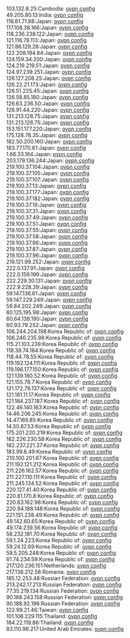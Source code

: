 103.132.8.25:Cambodia: [ovpn config](vpn/103_132_8_25.ovpn)  
49.205.80.13:India: [ovpn config](vpn/49_205_80_13.ovpn)  
116.81.71.88:Japan: [ovpn config](vpn/116_81_71_88.ovpn)  
117.108.38.166:Japan: [ovpn config](vpn/117_108_38_166.ovpn)  
118.236.238.122:Japan: [ovpn config](vpn/118_236_238_122.ovpn)  
121.116.78.113:Japan: [ovpn config](vpn/121_116_78_113.ovpn)  
121.86.129.28:Japan: [ovpn config](vpn/121_86_129_28.ovpn)  
122.208.194.84:Japan: [ovpn config](vpn/122_208_194_84.ovpn)  
124.159.34.200:Japan: [ovpn config](vpn/124_159_34_200.ovpn)  
124.219.219.51:Japan: [ovpn config](vpn/124_219_219_51.ovpn)  
124.97.239.251:Japan: [ovpn config](vpn/124_97_239_251.ovpn)  
126.127.208.25:Japan: [ovpn config](vpn/126_127_208_25.ovpn)  
126.22.21.173:Japan: [ovpn config](vpn/126_22_21_173.ovpn)  
126.51.225.45:Japan: [ovpn config](vpn/126_51_225_45.ovpn)  
126.58.85.180:Japan: [ovpn config](vpn/126_58_85_180.ovpn)  
126.63.236.50:Japan: [ovpn config](vpn/126_63_236_50.ovpn)  
126.91.44.220:Japan: [ovpn config](vpn/126_91_44_220.ovpn)  
131.213.128.75:Japan: [ovpn config](vpn/131_213_128_75.ovpn)  
131.213.128.75:Japan: [ovpn config](vpn/131_213_128_75.ovpn)  
153.151.177.220:Japan: [ovpn config](vpn/153_151_177_220.ovpn)  
175.128.78.35:Japan: [ovpn config](vpn/175_128_78_35.ovpn)  
182.50.200.160:Japan: [ovpn config](vpn/182_50_200_160.ovpn)  
183.77.170.61:Japan: [ovpn config](vpn/183_77_170_61.ovpn)  
1.66.33.164:Japan: [ovpn config](vpn/1_66_33_164.ovpn)  
203.179.136.244:Japan: [ovpn config](vpn/203_179_136_244.ovpn)  
219.100.37.104:Japan: [ovpn config](vpn/219_100_37_104.ovpn)  
219.100.37.105:Japan: [ovpn config](vpn/219_100_37_105.ovpn)  
219.100.37.107:Japan: [ovpn config](vpn/219_100_37_107.ovpn)  
219.100.37.13:Japan: [ovpn config](vpn/219_100_37_13.ovpn)  
219.100.37.177:Japan: [ovpn config](vpn/219_100_37_177.ovpn)  
219.100.37.182:Japan: [ovpn config](vpn/219_100_37_182.ovpn)  
219.100.37.19:Japan: [ovpn config](vpn/219_100_37_19.ovpn)  
219.100.37.31:Japan: [ovpn config](vpn/219_100_37_31.ovpn)  
219.100.37.49:Japan: [ovpn config](vpn/219_100_37_49.ovpn)  
219.100.37.51:Japan: [ovpn config](vpn/219_100_37_51.ovpn)  
219.100.37.55:Japan: [ovpn config](vpn/219_100_37_55.ovpn)  
219.100.37.58:Japan: [ovpn config](vpn/219_100_37_58.ovpn)  
219.100.37.86:Japan: [ovpn config](vpn/219_100_37_86.ovpn)  
219.100.37.87:Japan: [ovpn config](vpn/219_100_37_87.ovpn)  
219.100.37.96:Japan: [ovpn config](vpn/219_100_37_96.ovpn)  
219.121.99.252:Japan: [ovpn config](vpn/219_121_99_252.ovpn)  
222.0.137.91:Japan: [ovpn config](vpn/222_0_137_91.ovpn)  
222.0.159.199:Japan: [ovpn config](vpn/222_0_159_199.ovpn)  
222.229.30.131:Japan: [ovpn config](vpn/222_229_30_131.ovpn)  
222.9.228.39:Japan: [ovpn config](vpn/222_9_228_39.ovpn)  
59.147.136.61:Japan: [ovpn config](vpn/59_147_136_61.ovpn)  
59.147.229.249:Japan: [ovpn config](vpn/59_147_229_249.ovpn)  
59.84.202.249:Japan: [ovpn config](vpn/59_84_202_249.ovpn)  
60.125.195.98:Japan: [ovpn config](vpn/60_125_195_98.ovpn)  
60.64.138.190:Japan: [ovpn config](vpn/60_64_138_190.ovpn)  
60.93.79.252:Japan: [ovpn config](vpn/60_93_79_252.ovpn)  
106.244.204.198:Korea Republic of: [ovpn config](vpn/106_244_204_198.ovpn)  
106.246.235.98:Korea Republic of: [ovpn config](vpn/106_246_235_98.ovpn)  
115.21.103.239:Korea Republic of: [ovpn config](vpn/115_21_103_239.ovpn)  
118.39.74.184:Korea Republic of: [ovpn config](vpn/118_39_74_184.ovpn)  
118.44.78.55:Korea Republic of: [ovpn config](vpn/118_44_78_55.ovpn)  
119.192.124.111:Korea Republic of: [ovpn config](vpn/119_192_124_111.ovpn)  
119.196.177.150:Korea Republic of: [ovpn config](vpn/119_196_177_150.ovpn)  
121.139.180.52:Korea Republic of: [ovpn config](vpn/121_139_180_52.ovpn)  
121.155.78.7:Korea Republic of: [ovpn config](vpn/121_155_78_7.ovpn)  
121.172.79.137:Korea Republic of: [ovpn config](vpn/121_172_79_137.ovpn)  
121.181.11.17:Korea Republic of: [ovpn config](vpn/121_181_11_17.ovpn)  
121.184.237.187:Korea Republic of: [ovpn config](vpn/121_184_237_187.ovpn)  
122.46.140.163:Korea Republic of: [ovpn config](vpn/122_46_140_163.ovpn)  
14.46.206.245:Korea Republic of: [ovpn config](vpn/14_46_206_245.ovpn)  
14.47.169.85:Korea Republic of: [ovpn config](vpn/14_47_169_85.ovpn)  
14.50.87.53:Korea Republic of: [ovpn config](vpn/14_50_87_53.ovpn)  
175.201.220.219:Korea Republic of: [ovpn config](vpn/175_201_220_219.ovpn)  
182.226.230.58:Korea Republic of: [ovpn config](vpn/182_226_230_58.ovpn)  
182.237.221.37:Korea Republic of: [ovpn config](vpn/182_237_221_37.ovpn)  
183.99.6.49:Korea Republic of: [ovpn config](vpn/183_99_6_49.ovpn)  
210.100.201.67:Korea Republic of: [ovpn config](vpn/210_100_201_67.ovpn)  
211.192.121.212:Korea Republic of: [ovpn config](vpn/211_192_121_212.ovpn)  
211.226.162.57:Korea Republic of: [ovpn config](vpn/211_226_162_57.ovpn)  
211.227.110.111:Korea Republic of: [ovpn config](vpn/211_227_110_111.ovpn)  
211.245.134.52:Korea Republic of: [ovpn config](vpn/211_245_134_52.ovpn)  
220.127.41.40:Korea Republic of: [ovpn config](vpn/220_127_41_40.ovpn)  
220.81.170.8:Korea Republic of: [ovpn config](vpn/220_81_170_8.ovpn)  
220.83.162.98:Korea Republic of: [ovpn config](vpn/220_83_162_98.ovpn)  
220.94.188.148:Korea Republic of: [ovpn config](vpn/220_94_188_148.ovpn)  
221.151.238.49:Korea Republic of: [ovpn config](vpn/221_151_238_49.ovpn)  
49.142.60.65:Korea Republic of: [ovpn config](vpn/49_142_60_65.ovpn)  
49.174.239.56:Korea Republic of: [ovpn config](vpn/49_174_239_56.ovpn)  
58.232.181.70:Korea Republic of: [ovpn config](vpn/58_232_181_70.ovpn)  
59.1.24.223:Korea Republic of: [ovpn config](vpn/59_1_24_223.ovpn)  
59.24.12.69:Korea Republic of: [ovpn config](vpn/59_24_12_69.ovpn)  
59.5.205.248:Korea Republic of: [ovpn config](vpn/59_5_205_248.ovpn)  
61.74.234.59:Korea Republic of: [ovpn config](vpn/61_74_234_59.ovpn)  
217.120.236.151:Netherlands: [ovpn config](vpn/217_120_236_151.ovpn)  
217.138.212.58:Romania: [ovpn config](vpn/217_138_212_58.ovpn)  
185.12.253.48:Russian Federation: [ovpn config](vpn/185_12_253_48.ovpn)  
213.242.17.213:Russian Federation: [ovpn config](vpn/213_242_17_213.ovpn)  
77.35.219.134:Russian Federation: [ovpn config](vpn/77_35_219_134.ovpn)  
90.188.243.158:Russian Federation: [ovpn config](vpn/90_188_243_158.ovpn)  
90.188.92.196:Russian Federation: [ovpn config](vpn/90_188_92_196.ovpn)  
122.99.21.46:Taiwan: [ovpn config](vpn/122_99_21_46.ovpn)  
101.108.229.115:Thailand: [ovpn config](vpn/101_108_229_115.ovpn)  
184.22.119.86:Thailand: [ovpn config](vpn/184_22_119_86.ovpn)  
83.110.98.217:United Arab Emirates: [ovpn config](vpn/83_110_98_217.ovpn)  
